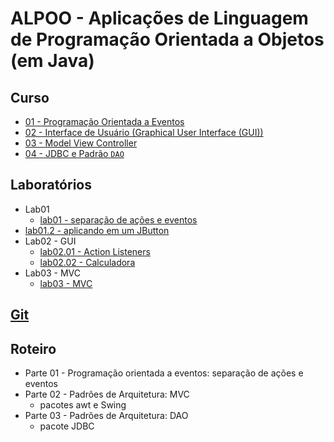 # ALPOO - Aplicações de Linguagem de Programação Orientada a Objetos (em Java)


## Curso


- [01 - Programação Orientada a Eventos](java2_files/curso/01/programacao_eventos.html)
- [02 - Interface de Usuário (Graphical User Interface (GUI))](java2_files/curso/02/gui.html)
- [03 - Model View Controller](java2_files/curso/03/mvc.html)
- [04 - JDBC e Padrão `DAO`](java2_files/curso/04/jdbc.html) 



## Laboratórios

- Lab01
  - [lab01 - separação de ações e eventos](java2_files/laboratorio/01-dep/01-dep_inj.html)
- [lab01.2 - aplicando em um JButton](java2_files/laboratorio/01-dep/02-jbutton.html)
- Lab02 - GUI
   - [lab02.01 - Action Listeners](java2_files/laboratorio/02-gui/01-gui.html)
   - [lab02.02 - Calculadora](java2_files/laboratorio/02-gui/02-gui.html)
- Lab03 - MVC
   - [lab03 - MVC](java2_files/laboratorio/03-mvc/01-mvc.html) 


## [Git](https://github.com/viniciusdenovaes/UnipALPOO)

## Roteiro

- Parte 01 - Programação orientada a eventos: separação de ações e eventos
- Parte 02 - Padrões de Arquitetura: MVC
  - pacotes awt e Swing
- Parte 03 - Padrões de Arquitetura: DAO
  - pacote JDBC
